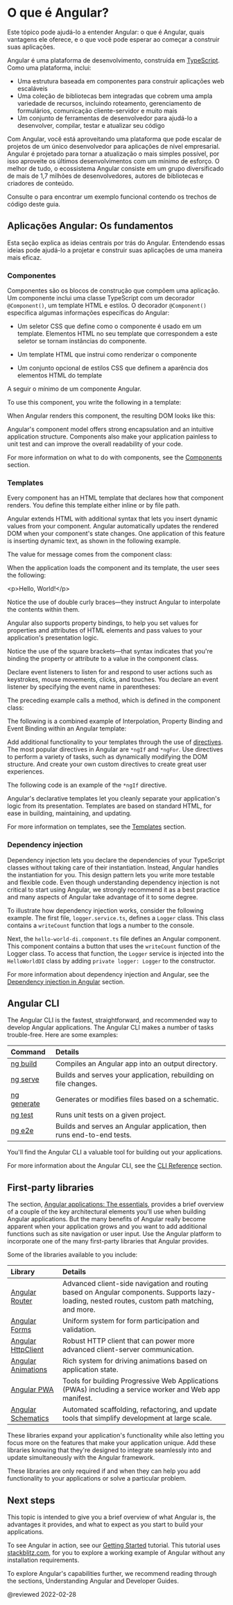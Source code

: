 # O que é Angular?

Este tópico pode ajudá-lo a entender Angular: o que é Angular, quais vantagens ele oferece, e o que você pode esperar ao começar a construir suas aplicações.

Angular é uma plataforma de desenvolvimento, construída em [TypeScript](https://www.typescriptlang.org). Como uma plataforma, inclui:

*   Uma estrutura baseada em componentes para construir aplicações web escaláveis
*   Uma coleção de bibliotecas bem integradas que cobrem uma ampla variedade de recursos, incluindo roteamento, gerenciamento de formulários, comunicação cliente-servidor e muito mais
*   Um conjunto de ferramentas de desenvolvedor para ajudá-lo a desenvolver, compilar, testar e atualizar seu código

Com Angular, você está aproveitando uma plataforma que pode escalar de projetos de um único desenvolvedor para aplicações de nível empresarial. Angular é projetado para tornar a atualização o mais simples possível, por isso aproveite os últimos desenvolvimentos com um mínimo de esforço. O melhor de tudo, o ecossistema Angular consiste em um grupo diversificado de mais de 1,7 milhões de desenvolvedores, autores de bibliotecas e criadores de conteúdo.

<div class="alert is-helpful">

Consulte o <live-example name="what-is-angular"></live-example> para encontrar um exemplo funcional contendo os trechos de código deste guia.

</div>

<a id="essentials"></a>

## Aplicações Angular: Os fundamentos

Esta seção explica as ideias centrais por trás do Angular. Entendendo essas ideias pode ajudá-lo a projetar e construir suas aplicações de uma maneira mais eficaz.

<a id="components"></a>

### Componentes

Componentes são os blocos de construção que compõem uma aplicação. Um componente inclui uma classe TypeScript com um decorador `@Component()`, um template HTML e estilos. O decorador `@Component()` especifica algumas informações específicas do Angular:

*   Um seletor CSS que define como o componente é usado em um template. Elementos HTML no seu template que correspondem a este seletor se tornam instâncias do componente.

*   Um template HTML que instrui como renderizar o componente
*   Um conjunto opcional de estilos CSS que definem a aparência dos elementos HTML do template

A seguir o mínimo de um componente Angular.

<code-example format="typescript" language="typescript" path="what-is-angular/src/app/hello-world/hello-world.component.ts"></code-example>

To use this component, you write the following in a template:

<code-example format="html" language="html" path="what-is-angular/src/app/app.component.html" region="hello-world-selector"></code-example>

When Angular renders this component, the resulting DOM looks like this:

<code-example format="html" language="html" path="what-is-angular/src/app/hello-world-example.html"></code-example>

Angular's component model offers strong encapsulation and an intuitive application structure. Components also make your application painless to unit test and can improve the overall readability of your code.

For more information on what to do with components, see the [Components](guide/component-overview) section.

<a id="templates"></a>

### Templates

Every component has an HTML template that declares how that component renders. You define this template either inline or by file path.

Angular extends HTML with additional syntax that lets you insert dynamic values from your component. Angular automatically updates the rendered DOM when your component's state changes. One application of this feature is inserting dynamic text, as shown in the following example.

<code-example format="html" language="html" path="what-is-angular/src/app/hello-world-interpolation/hello-world-interpolation.component.html" region="say-hello"></code-example>

The value for message comes from the component class:

<code-example format="typescript" language="typescript" path="what-is-angular/src/app/hello-world-interpolation/hello-world-interpolation.component.ts"></code-example>

When the application loads the component and its template, the user sees the following:

<code-example format="shell" language="html">

&lt;p&gt;Hello, World!&lt;/p&gt;

</code-example>

Notice the use of double curly braces—they instruct Angular to interpolate the contents within them.

Angular also supports property bindings, to help you set values for properties and attributes of HTML elements and pass values to your application's presentation logic.

<code-example format="html" language="html" path="what-is-angular/src/app/hello-world-bindings/hello-world-bindings.component.html" region="bindings"></code-example>

Notice the use of the square brackets—that syntax indicates that you're binding the property or attribute to a value in the component class.

Declare event listeners to listen for and respond to user actions such as keystrokes, mouse movements, clicks, and touches. You declare an event listener by specifying the event name in parentheses:

<code-example format="html" language="html" path="what-is-angular/src/app/hello-world-bindings/hello-world-bindings.component.html" region="event-binding"></code-example>

The preceding example calls a method, which is defined in the component class:

<code-example format="typescript" language="typescript" path="what-is-angular/src/app/hello-world-bindings/hello-world-bindings.component.ts" region="method"></code-example>

The following is a combined example of Interpolation, Property Binding and Event Binding within an Angular template:

<code-tabs linenums="true">
    <code-pane header="hello-world-bindings.component.ts" path="what-is-angular/src/app/hello-world-bindings/hello-world-bindings.component.ts"></code-pane>
    <code-pane header="hello-world-bindings.component.html" path="what-is-angular/src/app/hello-world-bindings/hello-world-bindings.component.html"></code-pane>
</code-tabs>

Add additional functionality to your templates through the use of [directives](guide/built-in-directives). The most popular directives in Angular are `*ngIf` and `*ngFor`. Use directives to perform a variety of tasks, such as dynamically modifying the DOM structure. And create your own custom directives to create great user experiences.

The following code is an example of the `*ngIf` directive.

<code-tabs linenums="true">
  <code-pane header="hello-world-ngif.component.ts" path="what-is-angular/src/app/hello-world-ngif/hello-world-ngif.component.ts"></code-pane>
  <code-pane header="hello-world-ngif.component.html" path="what-is-angular/src/app/hello-world-ngif/hello-world-ngif.component.html"></code-pane>
</code-tabs>

Angular's declarative templates let you cleanly separate your application's logic from its presentation. Templates are based on standard HTML, for ease in building, maintaining, and updating.

For more information on templates, see the [Templates](guide/template-syntax) section.

<a id="di"></a>

### Dependency injection

Dependency injection lets you declare the dependencies of your TypeScript classes without taking care of their instantiation. Instead, Angular handles the instantiation for you. This design pattern lets you write more testable and flexible code. Even though understanding dependency injection is not critical to start using Angular, we strongly recommend it as a best practice and many aspects of Angular take advantage of it to some degree.

To illustrate how dependency injection works, consider the following example. The first file, `logger.service.ts`, defines a `Logger` class. This class contains a `writeCount` function that logs a number to the console.

<code-example format="typescript" language="typescript" path="what-is-angular/src/app/logger.service.ts"></code-example>

Next, the `hello-world-di.component.ts` file defines an Angular component. This component contains a button that uses the `writeCount` function of the Logger class. To access that function, the `Logger` service is injected into the `HelloWorldDI` class by adding `private logger: Logger` to the constructor.

<code-example format="typescript" language="typescript" path="what-is-angular/src/app/hello-world-di/hello-world-di.component.ts"></code-example>

For more information about dependency injection and Angular, see the [Dependency injection in Angular](guide/dependency-injection) section.

<a id="cli"></a>

## Angular CLI

The Angular CLI is the fastest, straightforward, and recommended way to develop Angular applications. The Angular CLI makes a number of tasks trouble-free. Here are some examples:

| Command                     | Details                                                               |
|:--------------------------- |:--------------------------------------------------------------------- |
| [ng build](cli/build)       | Compiles an Angular app into an output directory.                     |
| [ng serve](cli/serve)       | Builds and serves your application, rebuilding on file changes.       |
| [ng generate](cli/generate) | Generates or modifies files based on a schematic.                     |
| [ng test](cli/test)         | Runs unit tests on a given project.                                   |
| [ng e2e](cli/e2e)           | Builds and serves an Angular application, then runs end-to-end tests. |

You'll find the Angular CLI a valuable tool for building out your applications.

For more information about the Angular CLI, see the [CLI Reference](cli) section.

<a id="1p-libraries"></a>

## First-party libraries

The section, [Angular applications: The essentials](#essentials), provides a brief overview of a couple of the key architectural elements you'll use when building Angular applications. But the many benefits of Angular really become apparent when your application grows and you want to add additional functions such as site navigation or user input. Use the Angular platform to incorporate one of the many first-party libraries that Angular provides.

Some of the libraries available to you include:

| Library                                   | Details                                                                                                                                        |
|:----------------------------------------- |:---------------------------------------------------------------------------------------------------------------------------------------------- |
| [Angular Router](guide/router)            | Advanced client-side navigation and routing based on Angular components. Supports lazy-loading, nested routes, custom path matching, and more. |
| [Angular Forms](guide/forms-overview)     | Uniform system for form participation and validation.                                                                                          |
| [Angular HttpClient](guide/http)          | Robust HTTP client that can power more advanced client-server communication.                                                                   |
| [Angular Animations](guide/animations)    | Rich system for driving animations based on application state.                                                                                 |
| [Angular PWA](guide/service-worker-intro) | Tools for building Progressive Web Applications \(PWAs\) including a service worker and Web app manifest.                                    |
| [Angular Schematics](guide/schematics)    | Automated scaffolding, refactoring, and update tools that simplify development at large scale.                                                 |

These libraries expand your application's functionality while also letting you focus more on the features that make your application unique. Add these libraries knowing that they're designed to integrate seamlessly into and update simultaneously with the Angular framework.

These libraries are only required if and when they can help you add functionality to your applications or solve a particular problem.

## Next steps

This topic is intended to give you a brief overview of what Angular is, the advantages it provides, and what to expect as you start to build your applications.

To see Angular in action, see our [Getting Started](start) tutorial. This tutorial uses [stackblitz.com](https://stackblitz.com), for you to explore a working example of Angular without any installation requirements.

To explore Angular's capabilities further, we recommend reading through the sections, Understanding Angular and Developer Guides.

<!-- links -->

<!-- external links -->

<!-- end links -->

@reviewed 2022-02-28

